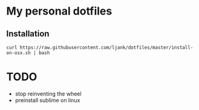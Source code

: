 My personal dotfiles
========

Installation
--------

    curl https://raw.githubusercontent.com/ljank/dotfiles/master/install-on-osx.sh | bash

TODO
========

- stop reinventing the wheel
- preinstall sublime on linux
